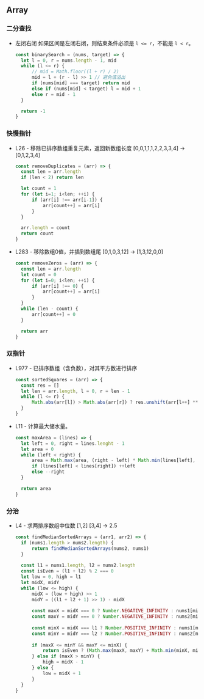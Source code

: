 ## Array
### 二分查找
* 左闭右闭
  如果区间是左闭右闭，则结束条件必须是 `l <= r`，不能是 `l < r`。
  ``` javascript
  const binarySearch = (nums, target) => {
    let l = 0, r = nums.length - 1, mid
    while (l <= r) {
        // mid = Math.floor((l + r) / 2)
        mid = l + (r - l) >> 1 // 避免值溢出
        if (nums[mid] === target) return mid
        else if (nums[mid] < target) l = mid + 1
        else r = mid - 1
    }

    return -1
  }
  ```

### 快慢指针
* L26 - 移除已排序数组重复元素，返回新数组长度
  [0,0,1,1,1,2,2,3,3,4] -> [0,1,2,3,4]
  ``` javascript
  const removeDuplicates = (arr) => {
    const len = arr.length
    if (len < 2) return len

    let count = 1
    for (let i=1; i<len; ++i) {
        if (arr[i] !== arr[i-1]) {
            arr[count++] = arr[i]
        }
    }

    arr.length = count
    return count
  }
  ```

* L283 - 移除数组0值，并插到数组尾
  [0,1,0,3,12] -> [1,3,12,0,0]
  ``` javascript
  const removeZeros = (arr) => {
    const len = arr.length
    let count = 0
    for (let i=0; i<len; ++i) {
        if (arr[i] !== 0) {
            arr[count++] = arr[i]
        }
    }
    while (len - count) {
        arr[count++] = 0
    }

    return arr
  }
  ```

### 双指针
* L977 - 已排序数组（含负数），对其平方数进行排序
  ``` javascript
  const sortedSquares = (arr) => {
    const res = []
    let len = arr.length, l = 0, r = len - 1
    while (l <= r) {
        Math.abs(arr[l]) > Math.abs(arr[r]) ? res.unshift(arr[l++] ** 2) : res.unshift(arr[r--] ** 2)
    }
  }
  ```

* L11 - 计算最大储水量。
  ``` javascript
  const maxArea = (lines) => {
    let left = 0, right = lines.lenght - 1
    let area = 0
    while (left < right) {
        area = Math.max(area, (right - left) * Math.min(lines[left], lines[right]))
        if (lines[left] < lines[right]) ++left
        else --right
    }

    return area
  }
  ```

### 分治
* L4 - 求两排序数组中位数
  [1,2] [3,4] -> 2.5
  ``` javascript
  const findMedianSortedArrays = (arr1, arr2) => {
    if (nums1.length > nums2.length) {
        return findMedianSortedArrays(nums2, nums1)
    }
    
    const l1 = nums1.length, l2 = nums2.length
    const isEven = (l1 + l2) % 2 === 0
    let low = 0, high = l1
    let midX, midY 
    while (low <= high) {
        midX = (low + high) >> 1
        midY = ((l1 + l2 + 1) >> 1) - midX
        
        const maxX = midX === 0 ? Number.NEGATIVE_INFINITY : nums1[midX - 1]
        const maxY = midY === 0 ? Number.NEGATIVE_INFINITY : nums2[midY - 1]
        
        const minX = midX === l1 ? Number.POSITIVE_INFINITY : nums1[midX]
        const minY = midY === l2 ? Number.POSITIVE_INFINITY : nums2[midY]
        
        if (maxX <= minY && maxY <= minX) {
            return isEven ? (Math.max(maxX, maxY) + Math.min(minX, minY)) / 2 : Math.max(maxX, maxY)
        } else if (maxX > minY) {
            high = midX - 1
        } else {
            low = midX + 1
        }
    }
  }
  ```

